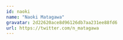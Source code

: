 ```yaml
---
id: naoki 
name: "Naoki Matagawa"
gravatar: 2d22620ace8d96126db7aa231ee88fd6
url: https://twitter.com/n_matagawa
---
```

